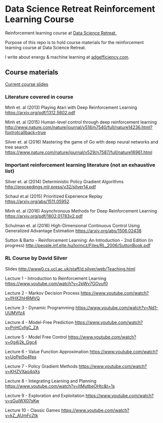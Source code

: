 # Data Science Retreat Reinforcement Learning Course
Reinforcement learning course at [Data Science Retreat.](https://www.datascienceretreat.com/)

Purpose of this repo is to hold course materials for the reinforcement learning
course at Data Science Retreat.

I write about energy & machine learning at [adgefficiency.com](http://adgefficiency.com/).

## Course materials

[Current course slides](https://github.com/ADGEfficiency/DSR_RL/blob/master/latest_course_notes.pptx)

### Literature covered in course

Minh et. al (2013) Playing Atari with Deep Reinforcement Learning
https://arxiv.org/pdf/1312.5602.pdf

Minh et. al (2015) Human-level control through deep reinforcement learning
http://www.nature.com/nature/journal/v518/n7540/full/nature14236.html?foxtrotcallback=true

Silver et. al (2016) Mastering the game of Go with deep neural networks and tree search
https://www.nature.com/nature/journal/v529/n7587/full/nature16961.html

### Important reinforcement learning literature (not an exhaustive list)
Silver et. al (2014) Deterministic Policy Gradient Algorithms
http://proceedings.mlr.press/v32/silver14.pdf

Schaul et.al (2015) Prioritized Experience Replay
https://arxiv.org/abs/1511.05952

Minh et. al (2016) Asynchronous Methods for Deep Reinforcement Learning
https://arxiv.org/pdf/1602.01783v2.pdf

Schulman et. al (2016) High-Dimensional Continuous Control Using Generalized Advantage Estimation
https://arxiv.org/abs/1506.02438

Sutton & Barto - Reinforcement Learning: An Introduction - 2nd Edition (in progress)
http://people.inf.elte.hu/lorincz/Files/RL_2006/SuttonBook.pdf

### RL Course by David Silver
Slides
http://www0.cs.ucl.ac.uk/staff/d.silver/web/Teaching.html

Lecture 1 - Introduction to Reinforcement Learning
https://www.youtube.com/watch?v=2pWv7GOvuf0

Lecture 2 - Markov Decision Process
https://www.youtube.com/watch?v=lfHX2hHRMVQ

Lecture 3 - Dynamic Programming
https://www.youtube.com/watch?v=Nd1-UUMVfz4

Lecture 4 - Model-Free Prediction
https://www.youtube.com/watch?v=PnHCvfgC_ZA

Lecture 5 - Model Free Control
https://www.youtube.com/watch?v=0g4j2k_Ggc4

Lecture 6 - Value Function Approximation
https://www.youtube.com/watch?v=UoPei5o4fps

Lecture 7 - Policy Gradient Methods
https://www.youtube.com/watch?v=KHZVXao4qXs

Lecture 8 - Integrating Learning and Planning
https://www.youtube.com/watch?v=ItMutbeOHtc&t=1s

Lecture 9 - Exploration and Exploitation
https://www.youtube.com/watch?v=sGuiWX07sKw

Lecture 10 - Classic Games
https://www.youtube.com/watch?v=kZ_AUmFcZtk

